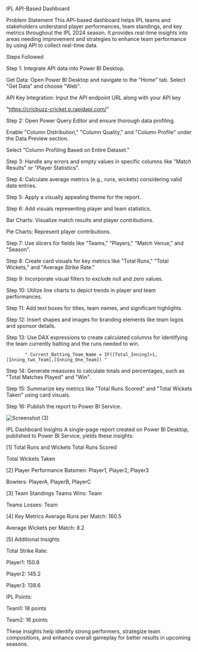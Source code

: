 IPL API-Based Dashboard

Problem Statement
This API-based dashboard helps IPL teams and stakeholders understand player performances, team standings, and key metrics throughout the IPL 2024 season. It provides real-time insights into areas needing improvement and strategies to enhance team performance by using API to collect real-time data.

Steps Followed 

Step 1: Integrate API data into Power BI Desktop.

Get Data: Open Power BI Desktop and navigate to the "Home" tab. Select "Get Data" and choose "Web".

API Key Integration: Input the API endpoint URL along with your API key

"https://cricbuzz-cricket.p.rapidapi.com/"

Step 2: Open Power Query Editor and ensure thorough data profiling.

Enable "Column Distribution," "Column Quality," and "Column Profile" under the Data Preview section.

Select "Column Profiling Based on Entire Dataset."

Step 3: Handle any errors and empty values in specific columns like "Match Results" or "Player Statistics".

Step 4: Calculate average metrics (e.g., runs, wickets) considering valid data entries.

Step 5: Apply a visually appealing theme for the report.

Step 6: Add visuals representing player and team statistics.

Bar Charts: Visualize match results and player contributions.

Pie Charts: Represent player contributions.

Step 7: Use slicers for fields like "Teams," "Players," "Match Venue," and "Season".

Step 8: Create card visuals for key metrics like "Total Runs," "Total Wickets," and "Average Strike Rate."

Step 9: Incorporate visual filters to exclude null and zero values.

Step 10: Utilize line charts to depict trends in player and team performances.

Step 11: Add text boxes for titles, team names, and significant highlights.

Step 12: Insert shapes and images for branding elements like team logos and sponsor details.

Step 13: Use DAX expressions to create calculated columns for identifying the team currently batting and the runs needed to win.

           " Current_Batting_Team_Name = IF([Total_Inning]>1,[Inning_two_Team],[Inning_One_Team]) "

Step 14: Generate measures to calculate totals and percentages, such as "Total Matches Played" and "Win".


Step 15: Summarize key metrics like "Total Runs Scored" and "Total Wickets Taken" using card visuals.

Step 16: Publish the report to Power BI Service.

![Screenshot (3)](https://github.com/user-attachments/assets/72c7c442-fce0-4835-86c3-18a948e44b11)


IPL Dashboard Insights
A single-page report created on Power BI Desktop, published to Power BI Service, yields these insights:

[1] Total Runs and Wickets
Total Runs Scored

Total Wickets Taken

[2] Player Performance
Batsmen: Player1, Player2, Player3

Bowlers: PlayerA, PlayerB, PlayerC

[3] Team Standings
Teams Wins: Team

Teams Losses: Team

[4] Key Metrics
Average Runs per Match: 160.5

Average Wickets per Match: 8.2

[5] Additional Insights

Total Strike Rate:

Player1: 150.8

Player2: 145.2

Player3: 138.6

IPL Points:

Team1: 18 points

Team2: 16 points

These insights help identify strong performers, strategize team compositions, and enhance overall gameplay for better results in upcoming seasons.
